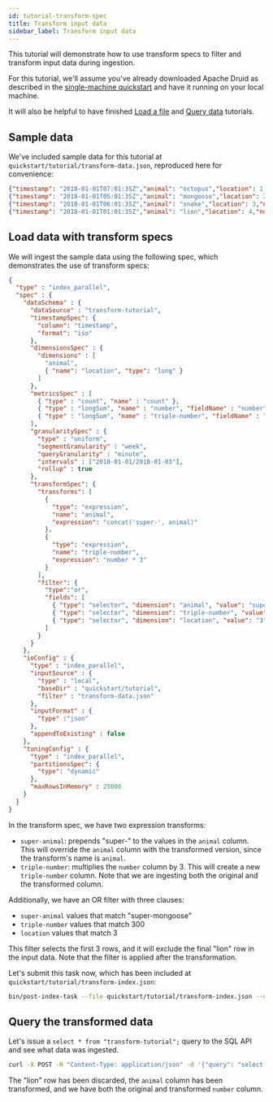 ```yaml
---
id: tutorial-transform-spec
title: Transform input data
sidebar_label: Transform input data
---
```


<!--
  ~ Licensed to the Apache Software Foundation (ASF) under one
  ~ or more contributor license agreements.  See the NOTICE file
  ~ distributed with this work for additional information
  ~ regarding copyright ownership.  The ASF licenses this file
  ~ to you under the Apache License, Version 2.0 (the
  ~ "License"); you may not use this file except in compliance
  ~ with the License.  You may obtain a copy of the License at
  ~
  ~   http://www.apache.org/licenses/LICENSE-2.0
  ~
  ~ Unless required by applicable law or agreed to in writing,
  ~ software distributed under the License is distributed on an
  ~ "AS IS" BASIS, WITHOUT WARRANTIES OR CONDITIONS OF ANY
  ~ KIND, either express or implied.  See the License for the
  ~ specific language governing permissions and limitations
  ~ under the License.
  -->


This tutorial will demonstrate how to use transform specs to filter and transform input data during ingestion.

For this tutorial, we'll assume you've already downloaded Apache Druid as described in
the [single-machine quickstart](index.md) and have it running on your local machine.

It will also be helpful to have finished [Load a file](../tutorials/tutorial-batch.md) and [Query data](../tutorials/tutorial-query.md) tutorials.

## Sample data

We've included sample data for this tutorial at `quickstart/tutorial/transform-data.json`, reproduced here for convenience:

```json
{"timestamp": "2018-01-01T07:01:35Z","animal": "octopus","location": 1,"number": 100}
{"timestamp": "2018-01-01T05:01:35Z","animal": "mongoose","location": 2,"number": 200}
{"timestamp": "2018-01-01T06:01:35Z","animal": "snake","location": 3,"number": 300}
{"timestamp": "2018-01-01T01:01:35Z","animal": "lion","location": 4,"number": 300}
```

## Load data with transform specs

We will ingest the sample data using the following spec, which demonstrates the use of transform specs:

```json
{
  "type" : "index_parallel",
  "spec" : {
    "dataSchema" : {
      "dataSource" : "transform-tutorial",
      "timestampSpec": {
        "column": "timestamp",
        "format": "iso"
      },
      "dimensionsSpec" : {
        "dimensions" : [
          "animal",
          { "name": "location", "type": "long" }
        ]
      },
      "metricsSpec" : [
        { "type" : "count", "name" : "count" },
        { "type" : "longSum", "name" : "number", "fieldName" : "number" },
        { "type" : "longSum", "name" : "triple-number", "fieldName" : "triple-number" }
      ],
      "granularitySpec" : {
        "type" : "uniform",
        "segmentGranularity" : "week",
        "queryGranularity" : "minute",
        "intervals" : ["2018-01-01/2018-01-03"],
        "rollup" : true
      },
      "transformSpec": {
        "transforms": [
          {
            "type": "expression",
            "name": "animal",
            "expression": "concat('super-', animal)"
          },
          {
            "type": "expression",
            "name": "triple-number",
            "expression": "number * 3"
          }
        ],
        "filter": {
          "type":"or",
          "fields": [
            { "type": "selector", "dimension": "animal", "value": "super-mongoose" },
            { "type": "selector", "dimension": "triple-number", "value": "300" },
            { "type": "selector", "dimension": "location", "value": "3" }
          ]
        }
      }
    },
    "ioConfig" : {
      "type" : "index_parallel",
      "inputSource" : {
        "type" : "local",
        "baseDir" : "quickstart/tutorial",
        "filter" : "transform-data.json"
      },
      "inputFormat" : {
        "type" :"json"
      },
      "appendToExisting" : false
    },
    "tuningConfig" : {
      "type" : "index_parallel",
      "partitionsSpec": {
        "type": "dynamic"
      },
      "maxRowsInMemory" : 25000
    }
  }
}
```

In the transform spec, we have two expression transforms:
* `super-animal`: prepends "super-" to the values in the `animal` column. This will override the `animal` column with the transformed version, since the transform's name is `animal`.
* `triple-number`: multiplies the `number` column by 3. This will create a new `triple-number` column. Note that we are ingesting both the original and the transformed column.

Additionally, we have an OR filter with three clauses:
* `super-animal` values that match "super-mongoose"
* `triple-number` values that match 300
* `location` values that match 3

This filter selects the first 3 rows, and it will exclude the final "lion" row in the input data. Note that the filter is applied after the transformation.

Let's submit this task now, which has been included at `quickstart/tutorial/transform-index.json`:

```bash
bin/post-index-task --file quickstart/tutorial/transform-index.json --url http://localhost:8081
```

## Query the transformed data

Let's issue a `select * from "transform-tutorial";` query to the SQL API and see what data was ingested.

```bash
curl -X POST -H "Content-Type: application/json" -d '{"query": "select * from \"transform-tutorial\""}' http://localhost:8888/druid/v2/sql
```

The "lion" row has been discarded, the `animal` column has been transformed, and we have both the original and transformed `number` column.
